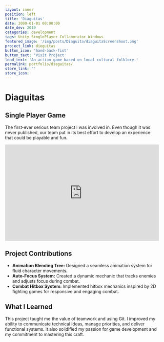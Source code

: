 ```yaml
---
layout: inner
position: left
title: 'Diaguitas'
date: 2000-01-01 00:00:00
date_dev: 2019
categories: development
tags: Unity SinglePlayer Collaborator Windows 
featured_image: '/img/posts/Diaguita/diaguitaScreenshoot.png'
project_link: dieguitas
button_icon: 'hand-back-fist'
button_text: 'Visit Project'
lead_text: 'An action game based on local cultural folklore.'
permalink: portfolio/dieguitas/
store_link: ""
store_icon: 
---
```


# **Diaguitas**
## Single Player Game

The first-ever serious team project I was involved in. Even though it was never published, our team put in its best effort to develop an experience that could be playable and fun.

<iframe width="100%" height="315" src="https://www.youtube.com/embed/vDHJC0UcGwM?si=mxS8vauu3P6BCli_" 
title="YouTube video player" frameborder="0" allow="accelerometer; autoplay; clipboard-write; encrypted-media; gyroscope; picture-in-picture; web-share" 
referrerpolicy="strict-origin-when-cross-origin" allowfullscreen></iframe>

## **Project Contributions**

- **Animation Blending Tree:** Designed a seamless animation system for fluid character movements.
- **Auto-Focus System:** Created a dynamic mechanic that tracks enemies and adjusts focus during combat.
- **Combat Hitbox System:** Implemented hitbox mechanics inspired by 2D fighting games for responsive and engaging combat.

## **What I Learned**

This project taught me the value of teamwork and using Git. I improved my ability to communicate technical ideas, manage priorities, and deliver functional systems. It also solidified my passion for game development and my commitment to mastering this craft.
